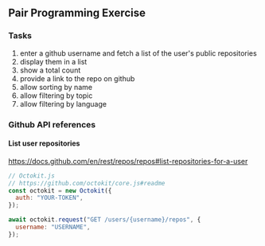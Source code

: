 ## Pair Programming Exercise

### Tasks

1. enter a github username and fetch a list of the user's public repositories
2. display them in a list
3. show a total count
4. provide a link to the repo on github
5. allow sorting by name
6. allow filtering by topic
7. allow filtering by language

### Github API references

#### List user repositories

https://docs.github.com/en/rest/repos/repos#list-repositories-for-a-user

```js
// Octokit.js
// https://github.com/octokit/core.js#readme
const octokit = new Octokit({
  auth: "YOUR-TOKEN",
});

await octokit.request("GET /users/{username}/repos", {
  username: "USERNAME",
});
```
